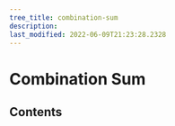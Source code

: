 ```yaml
---
tree_title: combination-sum
description: 
last_modified: 2022-06-09T21:23:28.2328
---
```


# Combination Sum

## Contents
